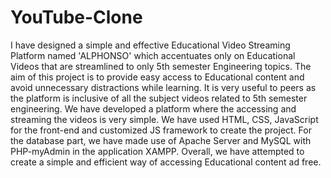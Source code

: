 # YouTube-Clone
I have designed a simple and effective Educational Video Streaming Platform named 'ALPHONSO' which accentuates only on Educational Videos that are streamlined to only 5th semester Engineering topics. The aim of this project is to provide easy access to Educational content and avoid unnecessary distractions while learning. It is very useful to peers as the platform is inclusive of all the subject videos related to 5th semester engineering. We have developed a platform where the accessing and streaming the videos is very simple. We have used HTML, CSS, JavaScript for the front-end and customized JS framework to create the project. For the database part, we have made use of Apache Server and MySQL with PHP-myAdmin in the application XAMPP. Overall, we have attempted to create a simple and efficient way of accessing Educational content ad free.
